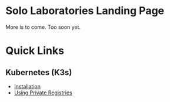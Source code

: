 # Solo Laboratories Landing Page

More is to come. Too soon yet.

# Quick Links
## Kubernetes (K3s)
* [Installation](homelab/kubernetes/k3s/installation.md)
* [Using Private Registries](homelab/kubernetes/k3s/private-registries.md)